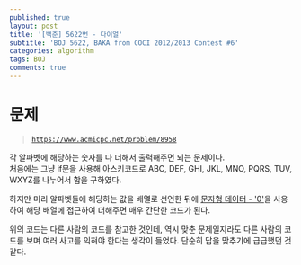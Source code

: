 ```yaml
---
published: true
layout: post
title: '[백준] 5622번 - 다이얼'
subtitle: 'BOJ 5622, BAKA from COCI 2012/2013 Contest #6'
categories: algorithm
tags: BOJ
comments: true
---
```

# 문제
> [`https://www.acmicpc.net/problem/8958`](https://www.acmicpc.net/problem/8958)

각 알파벳에 해당하는 숫자를 다 더해서 출력해주면 되는 문제이다.  
처음에는 그냥 if문을 사용해 아스키코드로 ABC, DEF, GHI, JKL, MNO, PQRS, TUV, WXYZ를 나누어서 합을 구하였다.
<script src="https://gist.github.com/sundongkim-dev/96cbdfb0e136fbad169ac61eaacaf806.js"></script>

하지만 미리 알파벳들에 해당하는 값을 배열로 선언한 뒤에 [문자형 데이터 - '0'](https://sundongkim-dev.github.io/algorithm/2020/08/25/algorithm-BOJ-NumOfNum/)을 사용하여 해당 배열에 접근하여 더해주면 매우 간단한 코드가 된다.
<script src="https://gist.github.com/sundongkim-dev/39d87e544d9c591c131de15f559217fd.js"></script>  
위의 코드는 다른 사람의 코드를 참고한 것인데, 역시 맞춘 문제일지라도 다른 사람의 코드를 보며 여러 사고를 익혀야 한다는 생각이 들었다. 단순히 답을 맞추기에 급급했던 것 같다.
